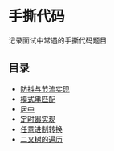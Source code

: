 # 手撕代码

记录面试中常遇的手撕代码题目

## 目录
* [防抖与节流实现](./debounce-throttle.md)
* [模式串匹配](./kmp.md)
* [居中](./middle-center.md)
* [定时器实现](./myClock.md)
* [任意进制转换](./transfer.md)
* [二叉树的遍历](./treeTraverse.md)

<tongji/>
